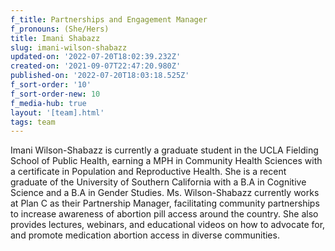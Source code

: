 ```yaml
---
f_title: Partnerships and Engagement Manager
f_pronouns: (She/Hers)
title: Imani Shabazz
slug: imani-wilson-shabazz
updated-on: '2022-07-20T18:02:39.232Z'
created-on: '2021-09-07T22:47:20.980Z'
published-on: '2022-07-20T18:03:18.525Z'
f_sort-order: '10'
f_sort-order-new: 10
f_media-hub: true
layout: '[team].html'
tags: team
---
```


Imani Wilson-Shabazz is currently a graduate student in the UCLA Fielding School of Public Health, earning a MPH in Community Health Sciences with a certificate in Population and Reproductive Health. She is a recent graduate of the University of Southern California with a B.A in Cognitive Science and a B.A in Gender Studies. Ms. Wilson-Shabazz currently works at Plan C as their Partnership Manager, facilitating community partnerships to increase awareness of abortion pill access around the country. She also provides lectures, webinars, and educational videos on how to advocate for, and promote medication abortion access in diverse communities.
